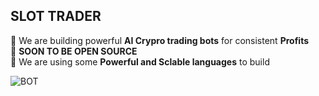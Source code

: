 ## SLOT TRADER ##

🌱 We are building powerful **AI Crypro trading bots** for consistent **Profits**<br/>
📢 **SOON TO BE OPEN SOURCE** <br/>
🤝  We are using some **Powerful and Sclable languages** to build <br/>


![BOT](https://user-images.githubusercontent.com/66181258/208289316-40c46851-41e3-4c06-99fb-b6dd2f2c3e4a.jpg)
